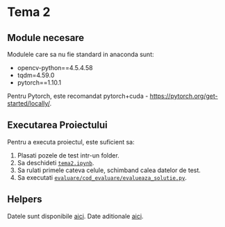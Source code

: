 # Tema 2

## Module necesare

Modulele care sa nu fie standard in anaconda sunt:

 * opencv-python==4.5.4.58
 * tqdm=4.59.0
 * pytorch==1.10.1

Pentru Pytorch, este recomandat pytorch+cuda - https://pytorch.org/get-started/locally/.

## Executarea Proiectului

Pentru a executa proiectul, este suficient sa:

 1. Plasati pozele de test intr-un folder.
 2. Sa deschideti [`tema2.ipynb`](./tema2.ipynb).
 3. Sa rulati primele cateva celule, schimband calea datelor de test.
 4. Sa executati [`evaluare/cod_evaluare/evalueaza_solutie.py`](./evaluare/cod_evaluare/evalueaza_solutie.py).

## Helpers

Datele sunt disponibile [aici](http://tinyurl.com/CAVA-2021-TEMA2).
Date aditionale [aici](https://www.kaggle.com/kostastokis/simpsons-faces).
